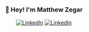 <h3 align="center">👋 Hey! I'm Matthew Zegar</h3>
<p align="center">
  <a href="https://www.linkedin.com/in/matthewzegar/" target="_blank"><img src="https://img.shields.io/badge/LinkedIn-%230077B5.svg?&style=flat-square&logo=linkedin&logoColor=white" alt="LinkedIn"></a>
  <a href="https://mzegar.github.io/" target="_blank"><img src="https://img.shields.io/badge/mzegar.github.io-%230077B5.svg?&style=flat-square&logoColor=white" alt="LinkedIn"></a>
</p>
